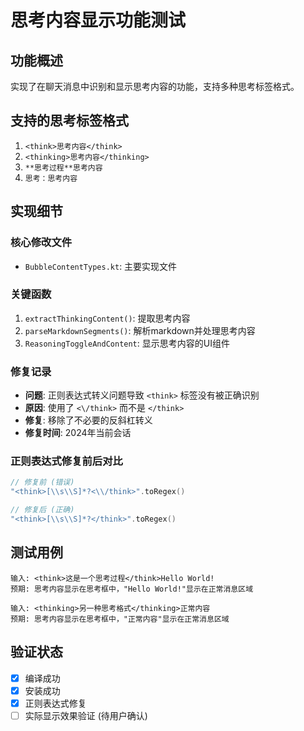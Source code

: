 # 思考内容显示功能测试

## 功能概述
实现了在聊天消息中识别和显示思考内容的功能，支持多种思考标签格式。

## 支持的思考标签格式
1. `<think>思考内容</think>`
2. `<thinking>思考内容</thinking>`
3. `**思考过程**思考内容`
4. `思考：思考内容`

## 实现细节

### 核心修改文件
- `BubbleContentTypes.kt`: 主要实现文件

### 关键函数
1. `extractThinkingContent()`: 提取思考内容
2. `parseMarkdownSegments()`: 解析markdown并处理思考内容
3. `ReasoningToggleAndContent`: 显示思考内容的UI组件

### 修复记录
- **问题**: 正则表达式转义问题导致 `<think>` 标签没有被正确识别
- **原因**: 使用了 `<\/think>` 而不是 `</think>`
- **修复**: 移除了不必要的反斜杠转义
- **修复时间**: 2024年当前会话

### 正则表达式修复前后对比
```kotlin
// 修复前 (错误)
"<think>[\\s\\S]*?<\\/think>".toRegex()

// 修复后 (正确)
"<think>[\\s\\S]*?</think>".toRegex()
```

## 测试用例
```
输入: <think>这是一个思考过程</think>Hello World!
预期: 思考内容显示在思考框中，"Hello World!"显示在正常消息区域

输入: <thinking>另一种思考格式</thinking>正常内容
预期: 思考内容显示在思考框中，"正常内容"显示在正常消息区域
```

## 验证状态
- [x] 编译成功
- [x] 安装成功
- [x] 正则表达式修复
- [ ] 实际显示效果验证 (待用户确认)
